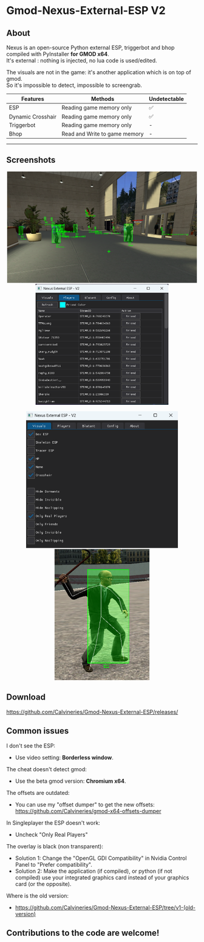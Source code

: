 # Gmod-Nexus-External-ESP V2

## About
Nexus is an open-source Python external ESP, triggerbot and bhop compiled with PyInstaller **for GMOD x64**.  
It's external : nothing is injected, no lua code is used/edited.  
  
The visuals are not in the game: it's another application which is on top of gmod.  
So it's impossible to detect, impossible to screengrab.  

|Features|Methods|Undetectable
|-|-|-|
ESP|Reading game memory only|✅
Dynamic Crosshair|Reading game memory only|✅
Triggerbot|Reading game memory only|-
Bhop|Read and Write to game memory|-
---

## Screenshots
<p align="center">
  <img src="pictures/Esp.png" width="500" >
  <img src="pictures/Playerlist_Menu.png" width="350" >
</p>
<p align="center">
  <img src="pictures/Visuals_Menu.png" width="400" >
  <img src="pictures/Skeleton_esp.png" width="250" >
</p>
  
## Download
https://github.com/Calvineries/Gmod-Nexus-External-ESP/releases/
  
## Common issues
I don't see the ESP:  
- Use video setting: **Borderless window**.

The cheat doesn't detect gmod:
- Use the beta gmod version: **Chromium x64**.

The offsets are outdated:
- You can use my "offset dumper" to get the new offsets: https://github.com/Calvineries/gmod-x64-offsets-dumper

In Singleplayer the ESP doesn't work:
- Uncheck "Only Real Players"

The overlay is black (non transparent):
- Solution 1: Change the "OpenGL GDI Compatibility" in Nvidia Control Panel to "Prefer compatibility".
- Solution 2: Make the application (if compiled), or python (if not compiled) use your integrated graphics card instead of your graphics card (or the opposite).

Where is the old version:
- https://github.com/Calvineries/Gmod-Nexus-External-ESP/tree/v1-(old-version)

## Contributions to the code are welcome!
